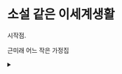 # 소설 같은 이세계생활

시작점.&#x20;

근미래 어느 작은 가정집

<details>

<summary> </summary>

어두운 침실.&#x20;

다인은 침대맡에 앉아 슬픈 눈으로&#x20;

침대에 누워서 땀을 흘리는 선우를 바라본다.



몇년전 인류최악의 전염병 CoV-27 에 부모님을 잃은 남매.&#x20;

동생 선우도 원인모를 병으로 몸이 쇠약해져 있다.



부모님을 여의고 동생을 지키기 위해서 온갖 위험 임무를 진행 중인 다인

다인은 조용히 속삭인다.&#x20;

"선우야 얼른 나아서 누나랑 바닷가 놀러가자.. 누나 먹을 거 구해올게 조금만 자고 있으렴"



다인은 조용히 문을 열고 나선다.&#x20;

그녀는 몰랐다.&#x20;

다시 집으로 돌아오기에 수천년이 걸릴 것이란 것을.



한밤의    어두운 거리.&#x20;

집 밖 거리는 여기저기 불타오르고 사람들이 쓰러져 있다.

조용히 걸어가고 있는 다인 속으로 생각한다.&#x20;

'신은 없다.'

그순간 하늘에서 거대한 빛기둥이 다인에게 쏟아지고&#x20;

다인이 사라진다&#x20;

어디선가 슬픈 여자의 목소리가 들린다.&#x20;

'미안해요.......'

</details>

